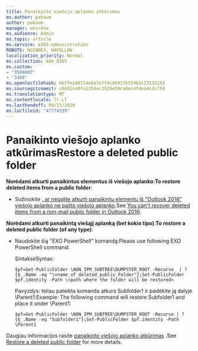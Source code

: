```yaml
---
title: Panaikinto viešojo aplanko atkūrimas
ms.author: pebaum
author: pebaum
manager: mnirkhe
ms.audience: Admin
ms.topic: article
ms.service: o365-administration
ROBOTS: NOINDEX, NOFOLLOW
localization_priority: Normal
ms.collection: Adm_O365
ms.custom:
- "3500007"
- "3488"
ms.openlocfilehash: bb7fe248714e9a7e7f4c48913b159b5c23132192
ms.sourcegitcommit: c6692ce0fa1358ec3529e59ca0ecdfdea4cdc759
ms.translationtype: MT
ms.contentlocale: lt-LT
ms.lasthandoff: 09/15/2020
ms.locfileid: "47774539"
---
```

# <a name="restore-a-deleted-public-folder"></a><span data-ttu-id="2d4e1-102">Panaikinto viešojo aplanko atkūrimas</span><span class="sxs-lookup"><span data-stu-id="2d4e1-102">Restore a deleted public folder</span></span>

<span data-ttu-id="2d4e1-103">**Norėdami atkurti panaikintus elementus iš viešojo aplanko**:</span><span class="sxs-lookup"><span data-stu-id="2d4e1-103">**To restore deleted items from a public folder**:</span></span>

- <span data-ttu-id="2d4e1-104">Sužinokite [, ar negalite atkurti panaikintų elementų iš "Outlook 2016" viešojo aplanko ne pašto viešojo aplanko](https://aka.ms/pfrec).</span><span class="sxs-lookup"><span data-stu-id="2d4e1-104">See [You can't recover deleted items from a non-mail public folder in Outlook 2016](https://aka.ms/pfrec).</span></span>
 
<span data-ttu-id="2d4e1-105">**Norėdami atkurti panaikintą viešąjį aplanką (bet kokio tipo)**:</span><span class="sxs-lookup"><span data-stu-id="2d4e1-105">**To restore a deleted public folder (of any type)**:</span></span> 

- <span data-ttu-id="2d4e1-106">Naudokite šią "EXO PowerShell" komandą:</span><span class="sxs-lookup"><span data-stu-id="2d4e1-106">Please use following EXO PowerShell command:</span></span>

    <span data-ttu-id="2d4e1-107">Sintaksė</span><span class="sxs-lookup"><span data-stu-id="2d4e1-107">Syntax:</span></span>

     `$pf=Get-PublicFolder \NON_IPM_SUBTREE\DUMPSTER_ROOT -Recurse  | ?{$_.Name -eq "\<name_of_deleted_public_Folder"};Set-PublicFolder $pf.identity -Path \<path where the folder will be restored>`

    <span data-ttu-id="2d4e1-108">Pavyzdys: toliau pateikta komanda atkurs Subfolder1 ir padėkite ją dalyje \Parent1:</span><span class="sxs-lookup"><span data-stu-id="2d4e1-108">Example: The following command will restore Subfolder1 and place it under \Parent1:</span></span>

    `$pf=Get-PublicFolder \NON_IPM_SUBTREE\DUMPSTER_ROOT -Recurse | ?{$_.Name -eq "Subfolder1"};Set-PublicFolder $pf.identity -Path \Parent1`

<span data-ttu-id="2d4e1-109">Daugiau informacijos rasite [panaikinto viešojo aplanko atkūrimas](https://docs.microsoft.com/exchange/collaboration-exo/public-folders/restore-deleted-public-folder) .</span><span class="sxs-lookup"><span data-stu-id="2d4e1-109">See [Restore a deleted public folder](https://docs.microsoft.com/exchange/collaboration-exo/public-folders/restore-deleted-public-folder) for more details.</span></span>
